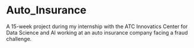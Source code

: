 # Auto_Insurance
 A 15-week project during my internship with the ATC Innovatics Center for Data Science and AI working at an auto insurance company facing a fraud challenge.
